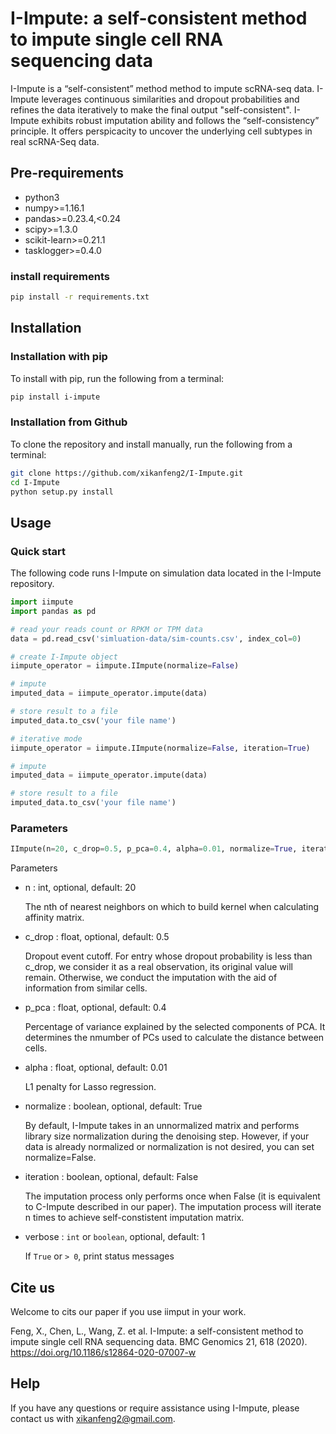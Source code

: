 # I-Impute: a self-consistent method to impute single cell RNA sequencing data

I-Impute is a “self-consistent” method method to impute scRNA-seq data. I-Impute leverages continuous similarities and dropout probabilities and refines the data iteratively to make the final output "self-consistent". I-Impute exhibits robust imputation ability and follows the “self-consistency” principle. It offers perspicacity to uncover the underlying cell subtypes in real scRNA-Seq data. 

## Pre-requirements
* python3
* numpy>=1.16.1
* pandas>=0.23.4,<0.24
* scipy>=1.3.0
* scikit-learn>=0.21.1
* tasklogger>=0.4.0

### install requirements
```Bash
pip install -r requirements.txt
```

## Installation

### Installation with pip
To install with pip, run the following from a terminal:
```Bash
pip install i-impute
```

### Installation from Github
To clone the repository and install manually, run the following from a terminal:
```Bash
git clone https://github.com/xikanfeng2/I-Impute.git
cd I-Impute
python setup.py install
```

## Usage

### Quick start
The following code runs I-Impute on simulation data located in the I-Impute repository.

```Python
import iimpute
import pandas as pd

# read your reads count or RPKM or TPM data
data = pd.read_csv('simluation-data/sim-counts.csv', index_col=0)

# create I-Impute object
iimpute_operator = iimpute.IImpute(normalize=False)

# impute
imputed_data = iimpute_operator.impute(data)

# store result to a file
imputed_data.to_csv('your file name')

# iterative mode
iimpute_operator = iimpute.IImpute(normalize=False, iteration=True)

# impute
imputed_data = iimpute_operator.impute(data)

# store result to a file
imputed_data.to_csv('your file name')
```

### Parameters
```Python
IImpute(n=20, c_drop=0.5, p_pca=0.4, alpha=0.01, normalize=True, iteration=False, verbose=1)
```
Parameters

* n : int, optional, default: 20

    The nth of nearest neighbors on which to build kernel when calculating affinity matrix.

* c_drop : float, optional, default: 0.5

    Dropout event cutoff. For entry whose dropout probability is less than c_drop, we consider it as a real observation, its original value will remain. Otherwise, we conduct the imputation with the aid of information from similar cells.

* p_pca : float, optional, default: 0.4

    Percentage of variance explained by the selected components of PCA. It determines the nmumber of PCs used to calculate the distance between cells.

* alpha : float, optional, default: 0.01

    L1 penalty for Lasso regression.
    
* normalize : boolean, optional, default: True

    By default, I-Impute takes in an unnormalized matrix and performs library size normalization during the denoising step. However, if your data is already normalized or normalization is not desired, you can set normalize=False.

* iteration : boolean, optional, default: False

    The imputation process only performs once when False (it is equivalent to C-Impute described in our paper). The imputation process will iterate n times to achieve self-constistent imputation matrix.

* verbose : `int` or `boolean`, optional, default: 1

    If `True` or `> 0`, print status messages

## Cite us
Welcome to cits our paper if you use iimput in your work.

Feng, X., Chen, L., Wang, Z. et al. I-Impute: a self-consistent method to impute single cell RNA sequencing data. BMC Genomics 21, 618 (2020). https://doi.org/10.1186/s12864-020-07007-w

## Help
If you have any questions or require assistance using I-Impute, please contact us with xikanfeng2@gmail.com.